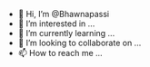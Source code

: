 - 👋 Hi, I’m @Bhawnapassi
- 👀 I’m interested in ...
- 🌱 I’m currently learning ...
- 💞️ I’m looking to collaborate on ...
- 📫 How to reach me ...

<!---
Bhawnapassi/Bhawnapassi is a ✨ special ✨ repository because its `README.md` (this file) appears on your GitHub profile.
You can click the Preview link to take a look at your changes.
--->
